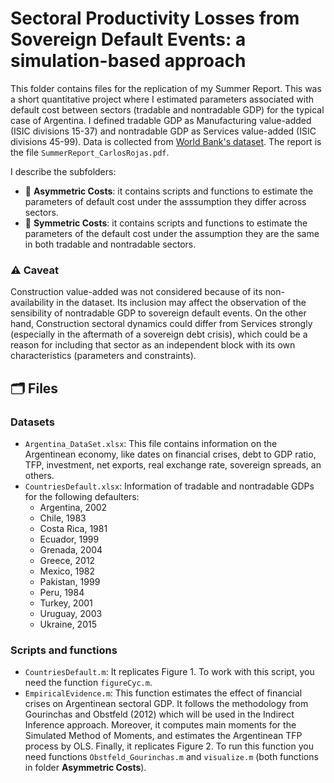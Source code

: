 # Sectoral Productivity Losses from Sovereign Default Events: a simulation-based approach

This folder contains files for the replication of my Summer Report. This was a short quantitative project where I estimated parameters associated with default cost between sectors (tradable and nontradable GDP) for the typical case of Argentina. I defined tradable GDP as Manufacturing value-added (ISIC divisions 15-37) and nontradable GDP as Services value-added (ISIC divisions 45-99). Data is collected from [World Bank's dataset](https://data.worldbank.org). The report is the file `SummerReport_CarlosRojas.pdf`.

I describe the subfolders:

- 📁 **Asymmetric Costs**: it contains scripts and functions to estimate the parameters of default cost under the asssumption they differ across sectors. 
- 📁 **Symmetric Costs**: it contains scripts and functions to estimate the parameters of the default cost under the assumption they are the same in both tradable and nontradable sectors. 

### ⚠️ Caveat
Construction value-added was not considered because of its non-availability in the dataset. Its inclusion may affect the observation of the sensibility of nontradable GDP to sovereign default events. On the other hand, Construction sectoral dynamics could differ from Services strongly (especially in the aftermath of a sovereign debt crisis), which could be a reason for including that sector as an independent block with its own characteristics (parameters and constraints).       

## 🗂 Files

### Datasets
- `Argentina_DataSet.xlsx`: This file contains information on the Argentinean economy, like dates on financial crises, debt to GDP ratio, TFP, investment, net exports, real exchange rate, sovereign spreads, an others. 
- `CountriesDefault.xlsx`: Information of tradable and nontradable GDPs for the following defaulters: 
    -  Argentina, 2002		
    -  Chile, 1983		
    -  Costa Rica, 1981		
    -  Ecuador, 1999		
    -  Grenada, 2004		
    -  Greece, 2012		
    -  Mexico, 1982		
    -  Pakistan, 1999		
    -  Peru, 1984		
    -  Turkey, 2001		
    -  Uruguay, 2003		
    -  Ukraine, 2015

### Scripts and functions
- `CountriesDefault.m`: It replicates Figure 1. To work with this script, you need the function `figureCyc.m`.
- `EmpiricalEvidence.m`: This function estimates the effect of financial crises on Argentinean sectoral GDP. It follows the methodology from Gourinchas and Obstfeld (2012) which will be used in the Indirect Inference approach. Moreover, it computes main moments for the Simulated Method of Moments, and estimates the Argentinean TFP process by OLS. Finally, it replicates Figure 2. To run this function you need functions `Obstfeld_Gourinchas.m` and `visualize.m` (both functions in folder **Asymmetric Costs**).

